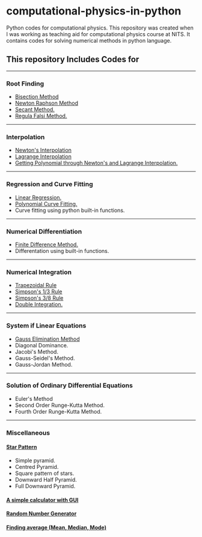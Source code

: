 # computational-physics-in-python
Python codes for computational physics. 
This repository was created when I was working as teaching aid for computational physics course at NITS. It contains codes for solving numerical methods in python language. 

## This repository Includes Codes for
---
### Root Finding
- [Bisection Method](https://github.com/nishantaMishra/computational-physics-in-python/blob/main/BisectionMethod)
- [Newton Raphson Method](https://github.com/nishantaMishra/computational-physics-in-python/blob/main/newtonRaphsonMethod)
- [Secant Method.](https://github.com/nishantaMishra/computational-physics-in-python/tree/main/SecantMethod)
- [Regula Falsi Method.](https://github.com/nishantaMishra/computational-physics-in-python/tree/main/RegulaFalsiMethod)
---
### Interpolation
- [Newton's Interpolation](https://github.com/nishantaMishra/computational-physics-in-python/tree/main/newtonsDividedDifference)
- [Lagrange Interpolation](https://github.com/nishantaMishra/computational-physics-in-python/tree/main/lagrangeMethod)
- [Getting Polynomial through Newton's and Lagrange Interpolation.](https://github.com/nishantaMishra/computational-physics-in-python/tree/main/interpolationPolynomial)
---
### Regression and Curve Fitting
- [Linear Regression.](https://github.com/nishantaMishra/computational-physics-in-python/tree/main/curveFitting/linearRegression)
- [Polynomial Curve Fitting.](https://github.com/nishantaMishra/computational-physics-in-python/tree/main/curveFitting/polynomialCurveFitting)
- Curve fitting using python built-in functions.
---
### Numerical Differentiation 
- [Finite Difference Method.](https://github.com/nishantaMishra/computational-physics-in-python/tree/main/Differentiation)
- Differentation using built-in functions.
---
### Numerical Integration 
- [Trapezoidal Rule](https://github.com/nishantaMishra/computational-physics-in-python/tree/main/Integration/trapezoidal)
- [Simpson's 1/3 Rule](https://github.com/nishantaMishra/computational-physics-in-python/tree/main/Integration/simpsons)
- [Simpson's 3/8 Rule](https://github.com/nishantaMishra/computational-physics-in-python/tree/main/Integration/simpsons)
- [Double Integration.](https://github.com/nishantaMishra/computational-physics-in-python/tree/main/Integration/simpsons)
---
### System if Linear Equations
- [Gauss Elimination Method](https://github.com/nishantaMishra/computational-physics-in-python/tree/main/SystemOfLinearEquations)
- Diagonal Dominance.
- Jacobi's Method.
- Gauss-Seidel's Method.
- Gauss-Jordan Method.
---
### Solution of Ordinary Differential Equations
- Euler's Method
- Second Order Runge-Kutta Method.
- Fourth Order Runge-Kutta Method.
---

### Miscellaneous
#### [Star Pattern](https://github.com/nishantaMishra/computational-physics-in-python/tree/main/star-pattern)
- Simple pyramid.
- Centred Pyramid.
- Square pattern of stars.
- Downward Half Pyramid.
- Full Downward Pyramid.
#### [A simple calculator with GUI](https://github.com/nishantaMishra/computational-physics-in-python/blob/main/calculator.py)
#### [Random Number Generator](https://github.com/nishantaMishra/computational-physics-in-python/blob/main/randomNumberGenerator.py)
#### [Finding average (Mean, Median, Mode)](https://github.com/nishantaMishra/computational-physics-in-python/blob/main/average.py)

